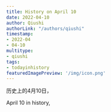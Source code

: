 ```yaml
---
title: History on April 10
date: 2022-04-10
author: Qiushi 
authorLink: "/authors/qiushi"
timestamp: 
- 2022-04
- 04-10
multitype: 
- qiushi
tags: 
- todayinhistory
featuredImagePreview: '/img/icon.png'
---
```









历史上的4月10日，

April 10 in history, 

<!--more-->

